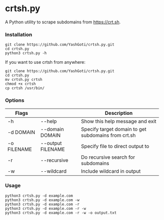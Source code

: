 # crtsh.py
A Python utility to scrape subdomains from https://crt.sh.

### Installation
```shell
git clone https://github.com/YashGoti/crtsh.py.git
cd crtsh.py
python3 crtsh.py -h
```

If you want to use crtsh from anywhere:

```shell
git clone https://github.com/YashGoti/crtsh.py.git
cd crtsh.py
mv crtsh.py crtsh
chmod +x crtsh
cp crtsh /usr/bin/
```

### Options
|Flags||Description|
|-|-|-|
|-h|--help|Show this help message and exit|
|-d DOMAIN|--domain DOMAIN|Specify target domain to get subdomains from crt.sh|
|-o FILENAME|--output FILENAME|Specify file to direct output to|
|-r|--recursive|Do recursive search for subdomains|
|-w|--wildcard|Include wildcard in output|

### Usage
```shell
python3 crtsh.py -d example.com
python3 crtsh.py -d example.com -w
python3 crtsh.py -d example.com -r
python3 crtsh.py -d example.com -r -w
python3 crtsh.py -d example.com -r -w -o output.txt
```
